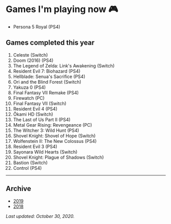 # Games I'm playing now 🎮

- Persona 5 Royal (PS4)

## Games completed this year

1. Celeste (Switch)
1. Doom (2016) (PS4)
1. The Legend of Zelda: Link's Awakening (Switch)
1. Resident Evil 7: Biohazard (PS4)
1. Hellblade: Senua's Sacrifice (PS4)
1. Ori and the Blind Forest (Switch)
1. Yakuza 0 (PS4)
1. Final Fantasy VII Remake (PS4)
1. Firewatch (PC)
1. Final Fantasy VII (Switch)
1. Resident Evil 4 (PS4)
1. Ōkami HD (Switch)
1. The Last of Us Part II (PS4)
1. Metal Gear Rising: Revengeance (PC)
1. The Witcher 3: Wild Hunt (PS4)
1. Shovel Knight: Shovel of Hope (Switch)
1. Wolfenstein II: The New Colossus (PS4)
1. Resident Evil 3 (PS4)
1. Sayonara Wild Hearts (Switch)
1. Shovel Knight: Plague of Shadows (Switch)
1. Bastion (Switch)
1. Control (PS4)

---

## Archive

- [2019](/plays/2019)
- [2018](/plays/2018)

*Last updated: October 30, 2020.*

